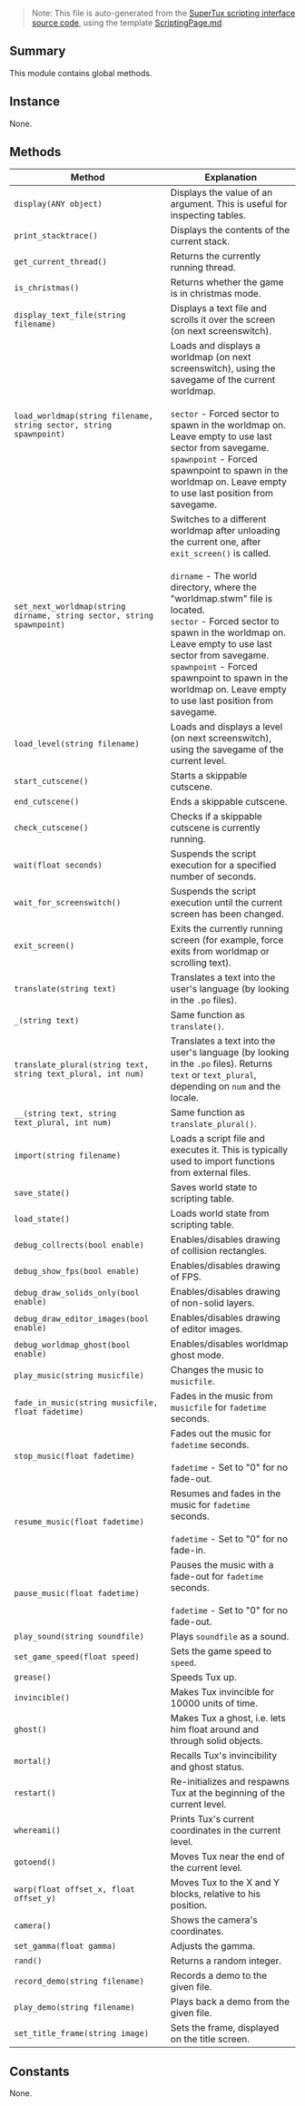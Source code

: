 > Note: This file is auto-generated from the [SuperTux scripting interface source code](https://github.com/SuperTux/supertux/tree/master/src/scripting), using the template [ScriptingPage.md](https://github.com/SuperTux/wiki/tree/master/templates/ScriptingPage.md).

Summary
-------

This module contains global methods.

Instance
--------

None.

Methods
-------

Method | Explanation
-------|-------
`display(ANY object)` | Displays the value of an argument. This is useful for inspecting tables. 
`print_stacktrace()` | Displays the contents of the current stack. 
`get_current_thread()` | Returns the currently running thread. 
`is_christmas()` | Returns whether the game is in christmas mode. 
`display_text_file(string filename)` | Displays a text file and scrolls it over the screen (on next screenswitch). 
`load_worldmap(string filename, string sector, string spawnpoint)` | Loads and displays a worldmap (on next screenswitch), using the savegame of the current worldmap. <br /><br /> `sector` - Forced sector to spawn in the worldmap on. Leave empty to use last sector from savegame. <br /> `spawnpoint` - Forced spawnpoint to spawn in the worldmap on. Leave empty to use last position from savegame. 
`set_next_worldmap(string dirname, string sector, string spawnpoint)` | Switches to a different worldmap after unloading the current one, after `exit_screen()` is called. <br /><br /> `dirname` - The world directory, where the "worldmap.stwm" file is located. <br /> `sector` - Forced sector to spawn in the worldmap on. Leave empty to use last sector from savegame. <br /> `spawnpoint` - Forced spawnpoint to spawn in the worldmap on. Leave empty to use last position from savegame. 
`load_level(string filename)` | Loads and displays a level (on next screenswitch), using the savegame of the current level. 
`start_cutscene()` | Starts a skippable cutscene. 
`end_cutscene()` | Ends a skippable cutscene. 
`check_cutscene()` | Checks if a skippable cutscene is currently running. 
`wait(float seconds)` | Suspends the script execution for a specified number of seconds. 
`wait_for_screenswitch()` | Suspends the script execution until the current screen has been changed. 
`exit_screen()` | Exits the currently running screen (for example, force exits from worldmap or scrolling text). 
`translate(string text)` | Translates a text into the user's language (by looking in the `.po` files). 
`_(string text)` | Same function as `translate()`. 
`translate_plural(string text, string text_plural, int num)` | Translates a text into the user's language (by looking in the `.po` files). Returns `text` or `text_plural`, depending on `num` and the locale. 
`__(string text, string text_plural, int num)` | Same function as `translate_plural()`. 
`import(string filename)` | Loads a script file and executes it. This is typically used to import functions from external files. 
`save_state()` | Saves world state to scripting table. 
`load_state()` | Loads world state from scripting table. 
`debug_collrects(bool enable)` | Enables/disables drawing of collision rectangles. 
`debug_show_fps(bool enable)` | Enables/disables drawing of FPS. 
`debug_draw_solids_only(bool enable)` | Enables/disables drawing of non-solid layers. 
`debug_draw_editor_images(bool enable)` | Enables/disables drawing of editor images. 
`debug_worldmap_ghost(bool enable)` | Enables/disables worldmap ghost mode. 
`play_music(string musicfile)` | Changes the music to `musicfile`. 
`fade_in_music(string musicfile, float fadetime)` | Fades in the music from `musicfile` for `fadetime` seconds. 
`stop_music(float fadetime)` | Fades out the music for `fadetime` seconds. <br /><br /> `fadetime` - Set to "0" for no fade-out. 
`resume_music(float fadetime)` | Resumes and fades in the music for `fadetime` seconds. <br /><br /> `fadetime` - Set to "0" for no fade-in. 
`pause_music(float fadetime)` | Pauses the music with a fade-out for `fadetime` seconds. <br /><br /> `fadetime` - Set to "0" for no fade-out. 
`play_sound(string soundfile)` | Plays `soundfile` as a sound. 
`set_game_speed(float speed)` | Sets the game speed to `speed`. 
`grease()` | Speeds Tux up. 
`invincible()` | Makes Tux invincible for 10000 units of time. 
`ghost()` | Makes Tux a ghost, i.e. lets him float around and through solid objects. 
`mortal()` | Recalls Tux's invincibility and ghost status. 
`restart()` | Re-initializes and respawns Tux at the beginning of the current level. 
`whereami()` | Prints Tux's current coordinates in the current level. 
`gotoend()` | Moves Tux near the end of the current level. 
`warp(float offset_x, float offset_y)` | Moves Tux to the X and Y blocks, relative to his position. 
`camera()` | Shows the camera's coordinates. 
`set_gamma(float gamma)` | Adjusts the gamma. 
`rand()` | Returns a random integer. 
`record_demo(string filename)` | Records a demo to the given file. 
`play_demo(string filename)` | Plays back a demo from the given file. 
`set_title_frame(string image)` | Sets the frame, displayed on the title screen. 


Constants
---------

None.
